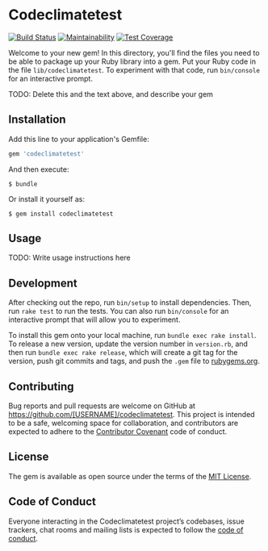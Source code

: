 # Codeclimatetest

[![Build Status](https://travis-ci.org/m11o/codeclimatetest.svg?branch=master)](https://travis-ci.org/m11o/codeclimatetest)
[![Maintainability](https://api.codeclimate.com/v1/badges/315107fcbd5e68b09145/maintainability)](https://codeclimate.com/github/m11o/codeclimatetest/maintainability)
[![Test Coverage](https://api.codeclimate.com/v1/badges/315107fcbd5e68b09145/test_coverage)](https://codeclimate.com/github/m11o/codeclimatetest/test_coverage)

Welcome to your new gem! In this directory, you'll find the files you need to be able to package up your Ruby library into a gem. Put your Ruby code in the file `lib/codeclimatetest`. To experiment with that code, run `bin/console` for an interactive prompt.

TODO: Delete this and the text above, and describe your gem

## Installation

Add this line to your application's Gemfile:

```ruby
gem 'codeclimatetest'
```

And then execute:

    $ bundle

Or install it yourself as:

    $ gem install codeclimatetest

## Usage

TODO: Write usage instructions here

## Development

After checking out the repo, run `bin/setup` to install dependencies. Then, run `rake test` to run the tests. You can also run `bin/console` for an interactive prompt that will allow you to experiment.

To install this gem onto your local machine, run `bundle exec rake install`. To release a new version, update the version number in `version.rb`, and then run `bundle exec rake release`, which will create a git tag for the version, push git commits and tags, and push the `.gem` file to [rubygems.org](https://rubygems.org).

## Contributing

Bug reports and pull requests are welcome on GitHub at https://github.com/[USERNAME]/codeclimatetest. This project is intended to be a safe, welcoming space for collaboration, and contributors are expected to adhere to the [Contributor Covenant](http://contributor-covenant.org) code of conduct.

## License

The gem is available as open source under the terms of the [MIT License](https://opensource.org/licenses/MIT).

## Code of Conduct

Everyone interacting in the Codeclimatetest project’s codebases, issue trackers, chat rooms and mailing lists is expected to follow the [code of conduct](https://github.com/[USERNAME]/codeclimatetest/blob/master/CODE_OF_CONDUCT.md).

